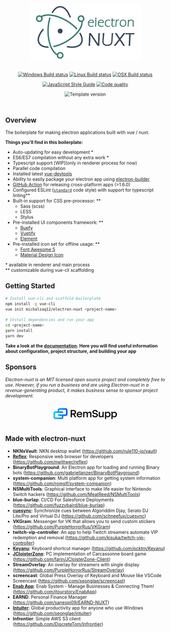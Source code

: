 

<div align="center">
<br>
<img width="350" src="./docs/.vuepress/images/electron-nuxt.png" alt="electron-nuxt">
<br>
<br>
</div>

<div align="center">

[![Windows Build status](https://img.shields.io/github/workflow/status/michalzaq12/electron-nuxt/os-windows?label=WINDOWS&style=for-the-badge)](https://github.com/michalzaq12/electron-nuxt/actions)
[![Linux Build status](https://img.shields.io/github/workflow/status/michalzaq12/electron-nuxt/os-linux?label=LINUX&style=for-the-badge)](https://github.com/michalzaq12/electron-nuxt/actions)
[![OSX Build status](https://img.shields.io/github/workflow/status/michalzaq12/electron-nuxt/os-mac?label=MACOS&style=for-the-badge)](https://github.com/michalzaq12/electron-nuxt/actions)

</div>

<div align="center">

[![JavaScript Style Guide](https://img.shields.io/badge/code_style-standard-brightgreen.svg?style=for-the-badge&color=yellow)](https://standardjs.com)
[![Code quality](https://img.shields.io/codefactor/grade/github/michalzaq12/electron-nuxt.svg?style=for-the-badge)](https://www.codefactor.io/repository/github/michalzaq12/electron-nuxt)

![Template version](https://img.shields.io/github/package-json/version/michalzaq12/electron-nuxt.svg?label=TEMPLATE%20VERSION&style=for-the-badge)

</div>

<br>

## Overview

The boilerplate for making electron applications built with vue / nuxt.

**Things you'll find in this boilerplate:**

* Auto-updating for easy development \*
* ES6/ES7 compilation without any extra work \*
* Typescript support [WIP](only in renderer process for now)
* Parallel code compilation
* Installed latest [vue-devtools](https://github.com/vuejs/vue-devtools)
* Ability to easily package your electron app using [electron-builder](https://github.com/electron-userland/electron-builder)
* [GitHub Action](https://github.com/michalzaq12/action-electron-nuxt) for releasing cross-platform apps (>1.6.0)
* Configured ESLint ([`standard`](https://github.com/feross/standard) code style) with support for typescript linting\**
* Built-in support for CSS pre-processor: \**
    * Sass (scss)
    * LESS
    * Stylus
* Pre-installed UI components framework: \**
    * [Buefy](https://buefy.org)
    * [Vuetify](https://vuetifyjs.com/en/)
    * [Element](https://element.eleme.io/#/en-US)
* Pre-installed icon set for offline usage: \**
    * [Font Awesome 5](https://fontawesome.com/icons)
    * [Material Design Icon](https://materialdesignicons.com)

\* available in renderer and main process <br>
\** customizable during vue-cli scaffolding



## Getting Started

```bash
# Install vue-cli and scaffold boilerplate
npm install -g vue-cli
vue init michalzaq12/electron-nuxt <project-name>

# Install dependencies and run your app
cd <project-name>
yarn install
yarn dev 
```

**Take a look at the [documentation](https://michalzaq12.github.io/electron-nuxt/). Here you will find useful information about configuration, project structure, and building your app**

## Sponsors

*Electron-nuxt is an MIT licensed open source project and completely free to use. However, 
if you run a business and are using Electron-nuxt in a revenue-generating product, 
it makes business sense to sponsor project development.*

<div align="center">
<br>
<a href="https://remsupp.com"><img width="200" src="./docs/.vuepress/images/remsupp.svg" alt="RemSupp"></a>
<br>
<br>
</div>


## Made with electron-nuxt

* **NKNxVault**: NKN desktop wallet (https://github.com/rule110-io/vault)
* [**Reflex**](https://reflexapp.nickwittwer.com): Responsive web browser for developers (https://github.com/nwittwer/reflex)
* **BinaryBotPlayground**: An Electron app for loading and running Binary bots (https://github.com/gabriellanzer/BinaryBotPlayground)
* **system-companion**: Multi platform app for getting system information (https://github.com/romslf/system-companion)
* **NSMultiTools**: Graphical interface to make life easier for Nintendo Switch hackers (https://github.com/MeatReed/NSMultiTools)
* **blue-burlap**: CI/CD For Salesforce Deployments (https://github.com/fuzzybaird/blue-burlap)
* [**cuesync**](https://cuesync.pro/): Synchronize cues between Algoriddim Djay, Serato DJ Lite/Pro and Virtual DJ (https://github.com/schneefux/cuesync)
* **VKGram**: Messenger for VK that allows you to send custom stickers (https://github.com/PurpleHorrorRus/VKGram)
* **twitch-vip-controller**: An app to help Twitch streamers automate VIP redemption and removal (https://github.com/kisuka/twitch-vip-controller)
* [**Keyanu**](https://cloud.kopanko.com/index.php/s/t7karHgpWLqdinA): Keyboard shortcut manager (https://github.com/pcktm/Keyanu)
* [**JCloisterZone**](https://jcloisterzone.com/en/): PC implementation of Carcassonne board game (https://github.com/farin/JCloisterZone-Client)
* **StreamOverlay**: An overlay for streamers with single display (https://github.com/PurpleHorrorRus/StreamOverlay)
* **screencast**: Global Press Overlay of Keyboard and Mouse like VSCode Screencast (https://github.com/seonglae/screencast)
* [**Enab App**](https://enab.app/): Enab System - Manage Businesses & Connecting Them! (https://github.com/itourstory/EnabApp)
* **EARND**: Personal Finance Manager (https://github.com/sanespi09/EARND-NUXT)
* [**Intuiter**](https://intuiter.seongland.com/): Global productivity app for anyone who use Windows (https://github.com/seonglae/intuiter)
* **Infrontier**: Simple AWS S3 client (https://github.com/DiscreteTom/Infrontier)
